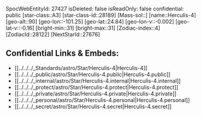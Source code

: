 ﻿---
location: [24.84,101.25,90]
type: Star
tags:
- astro/Star

---
SpocWebEntityId: 27427
isDeleted: false
isReadOnly: false
confidential: public
[star-class::A3]
[star-class-id::28189]
[Mass-sol::]
[name::Herculis-4]
[geo-alt::90]
[geo-lon::-101.25]
[geo-lat::24.84]
[geo-lon-v::-0.002]
[geo-lat-v::-0.16]
[bright-min::31]
[bright-max::31]
[Zodiac-index::4]
[ZodiacId::28122]
[NextStarId::27676]



## Confidential Links & Embeds: 
- [[../../../_Standards/astro/Star/Herculis-4|Herculis-4]] 
- [[../../../_public/astro/Star/Herculis-4.public|Herculis-4.public]] 
- [[../../../_internal/astro/Star/Herculis-4.internal|Herculis-4.internal]] 
- [[../../../_protect/astro/Star/Herculis-4.protect|Herculis-4.protect]] 
- [[../../../_private/astro/Star/Herculis-4.private|Herculis-4.private]] 
- [[../../../_personal/astro/Star/Herculis-4.personal|Herculis-4.personal]] 
- [[../../../_secret/astro/Star/Herculis-4.secret|Herculis-4.secret]]

